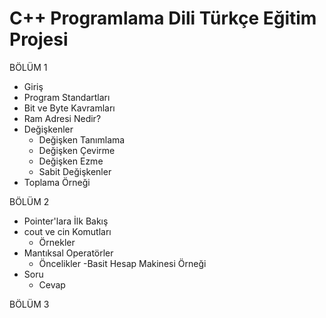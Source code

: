 # C++ Programlama Dili Türkçe Eğitim Projesi

BÖLÜM 1
- Giriş
- Program Standartları
- Bit ve Byte Kavramları
- Ram Adresi Nedir?
- Değişkenler
  - Değişken Tanımlama
  - Değişken Çevirme
  - Değişken Ezme
  - Sabit Değişkenler
- Toplama Örneği

BÖLÜM 2
- Pointer'lara İlk Bakış
- cout ve cin Komutları
  - Örnekler
- Mantıksal Operatörler
   - Öncelikler
-Basit Hesap Makinesi Örneği
- Soru
  - Cevap
 
 BÖLÜM 3
